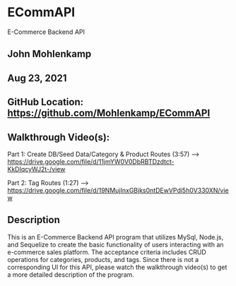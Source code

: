 # ECommAPI

E-Commerce Backend API

## John Mohlenkamp
## Aug 23, 2021


## GitHub Location: https://github.com/Mohlenkamp/ECommAPI

## Walkthrough Video(s):

Part 1: Create DB/Seed Data/Category & Product Routes (3:57) --> https://drive.google.com/file/d/11jmYW0V0DbRBTDzdtct-KkDIqcyWJ2t-/view

Part 2: Tag Routes (1:27)  --> https://drive.google.com/file/d/19NMujInxGBjks0ntDEwVPdi5h0V330XN/view


## Description 

This is an E-Commerce Backend API program that utilizes MySql, Node.js, and Sequelize to create the basic functionality of users interacting with an e-commerce sales platform. The acceptance criteria includes CRUD operations for categories, products, and tags. Since there is not a corresponding UI for this API, please watch the walkthrough video(s) to get a more detailed description of the program.
